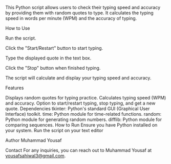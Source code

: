 
This Python script allows users to check their typing speed and accuracy by providing them with random quotes to type. It calculates the typing speed in words per minute (WPM) and the accuracy of typing.

How to Use

Run the script.

Click the "Start/Restart" button to start typing.

Type the displayed quote in the text box.

Click the "Stop" button when finished typing.

The script will calculate and display your typing speed and accuracy.

Features

Displays random quotes for typing practice.
Calculates typing speed (WPM) and accuracy.
Option to start/restart typing, stop typing, and get a new quote.
Dependencies
tkinter: Python's standard GUI (Graphical User Interface) toolkit.
time: Python module for time-related functions.
random: Python module for generating random numbers.
difflib: Python module for comparing sequences.
How to Run
Ensure you have Python installed on your system. Run the script on your text editor


Author
Muhammad Yousaf

Contact
For any inquiries, you can reach out to Muhammad Yousaf at yousafsahiwal3@gmail.com.
